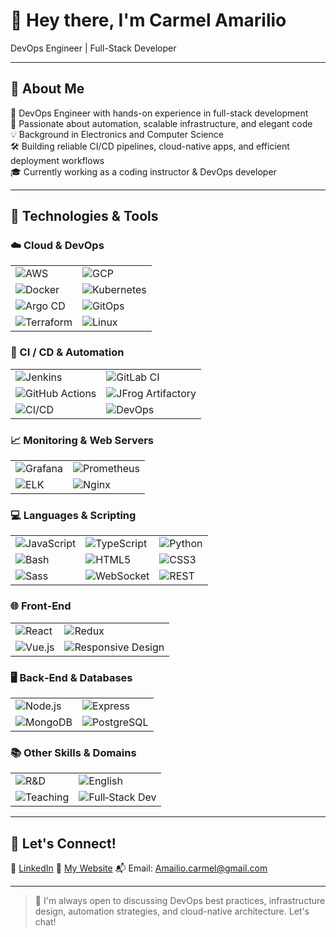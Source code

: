 # 👋 Hey there, I'm Carmel Amarilio  
DevOps Engineer | Full-Stack Developer 

---

## 🚀 About Me

🎯 DevOps Engineer with hands-on experience in full-stack development  
🔧 Passionate about automation, scalable infrastructure, and elegant code  
💡 Background in Electronics and Computer Science  
🛠️ Building reliable CI/CD pipelines, cloud-native apps, and efficient deployment workflows  
🎓 Currently working as a coding instructor & DevOps developer  


---

## 🧰 Technologies & Tools

### ☁️ Cloud & DevOps
| | |
|---|---|
| ![AWS](https://img.shields.io/badge/AWS-232F3E?logo=amazon-aws&logoColor=white) | ![GCP](https://img.shields.io/badge/GCP-4285F4?logo=google-cloud&logoColor=white) |
| ![Docker](https://img.shields.io/badge/Docker-2496ED?logo=docker&logoColor=white) | ![Kubernetes](https://img.shields.io/badge/Kubernetes-326CE5?logo=kubernetes&logoColor=white) |
| ![Argo CD](https://img.shields.io/badge/ArgoCD-F16061?logo=argo&logoColor=white) | ![GitOps](https://img.shields.io/badge/GitOps-007ACC?logo=git&logoColor=white) |
| ![Terraform](https://img.shields.io/badge/Terraform-623CE4?logo=terraform&logoColor=white) | ![Linux](https://img.shields.io/badge/Linux-FCC624?logo=linux&logoColor=black) |

### 🔄 CI / CD & Automation
| | |
|---|---|
| ![Jenkins](https://img.shields.io/badge/Jenkins-D24939?logo=jenkins&logoColor=white) | ![GitLab CI](https://img.shields.io/badge/GitLab%20CI-FC6D26?logo=gitlab&logoColor=white) |
| ![GitHub Actions](https://img.shields.io/badge/GitHub%20Actions-2088FF?logo=github-actions&logoColor=white) | ![JFrog Artifactory](https://img.shields.io/badge/JFrog-41B883?logo=jfrog&logoColor=white) |
| ![CI/CD](https://img.shields.io/badge/CI%2FCD-555555?logo=continuous-integration&logoColor=white) | ![DevOps](https://img.shields.io/badge/DevOps-0A0A0A?logo=dev.to&logoColor=white) |

### 📈 Monitoring & Web Servers
| | |
|---|---|
| ![Grafana](https://img.shields.io/badge/Grafana-F46800?logo=grafana&logoColor=white) | ![Prometheus](https://img.shields.io/badge/Prometheus-E6522C?logo=prometheus&logoColor=white) |
| ![ELK](https://img.shields.io/badge/ELK-005571?logo=elasticstack&logoColor=white) | ![Nginx](https://img.shields.io/badge/Nginx-009639?logo=nginx&logoColor=white) |

### 💻 Languages & Scripting
| | | |
|---|---|---|
| ![JavaScript](https://img.shields.io/badge/JavaScript-F7DF1E?logo=javascript&logoColor=black) | ![TypeScript](https://img.shields.io/badge/TypeScript-3178C6?logo=typescript&logoColor=white) | ![Python](https://img.shields.io/badge/Python-3776AB?logo=python&logoColor=white) |
| ![Bash](https://img.shields.io/badge/Bash-4EAA25?logo=gnu-bash&logoColor=white) | ![HTML5](https://img.shields.io/badge/HTML5-E34F26?logo=html5&logoColor=white) | ![CSS3](https://img.shields.io/badge/CSS3-1572B6?logo=css3&logoColor=white) |
| ![Sass](https://img.shields.io/badge/Sass-CC6699?logo=sass&logoColor=white) | ![WebSocket](https://img.shields.io/badge/WebSocket-000000?logo=websockets&logoColor=white) | ![REST](https://img.shields.io/badge/REST-005571?logo=apache&logoColor=white) |

### 🌐 Front‑End
| | |
|---|---|
| ![React](https://img.shields.io/badge/React-61DAFB?logo=react&logoColor=black) | ![Redux](https://img.shields.io/badge/Redux-764ABC?logo=redux&logoColor=white) |
| ![Vue.js](https://img.shields.io/badge/Vue.js-4FC08D?logo=vue.js&logoColor=white) | ![Responsive Design](https://img.shields.io/badge/Responsive%20Design-0A0A0A?logo=responsive-design&logoColor=white) |

### 🖥️ Back‑End & Databases
| | |
|---|---|
| ![Node.js](https://img.shields.io/badge/Node.js-339933?logo=node.js&logoColor=white) | ![Express](https://img.shields.io/badge/Express-000000?logo=express&logoColor=white) |
| ![MongoDB](https://img.shields.io/badge/MongoDB-47A248?logo=mongodb&logoColor=white) | ![PostgreSQL](https://img.shields.io/badge/PostgreSQL-336791?logo=postgresql&logoColor=white) |

### 📚 Other Skills & Domains
| | |
|---|---|
| ![R&D](https://img.shields.io/badge/R%26D-555555?logo=researchgate&logoColor=white) | ![English](https://img.shields.io/badge/English-Fluent-blue) |
| ![Teaching](https://img.shields.io/badge/Teaching-00B4D8?logo=academia&logoColor=white) | ![Full‑Stack Dev](https://img.shields.io/badge/Full%20Stack‑Dev-303030?logo=stackshare&logoColor=white) |



---

## 🤝 Let's Connect!

💼 [LinkedIn]([https://www.linkedin.com/in/your-link](https://www.linkedin.com/in/carmel-amarilio/))  
🧠 [My Website]([https://example.com](https://carmel-amarilio.github.io/Carmel-Amarilio-web/))  
📬 Email: Amailio.carmel@gmail.com  

---

> 💬 I'm always open to discussing DevOps best practices, infrastructure design, automation strategies, and cloud-native architecture. Let's chat!
